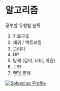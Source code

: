 # 알고리즘

공부할 유형별 분류

1. 자료구조
2. 재귀 / 백트래킹
3. 그리디
4. DP
5. 탐색 (깊이, 너비, 이진)
6. 구현
7. 랜덤 문제

[![Solved.ac Profile](http://mazassumnida.wtf/api/v2/generate_badge?boj=surplus10)](https://solved.ac/surplus10/)
